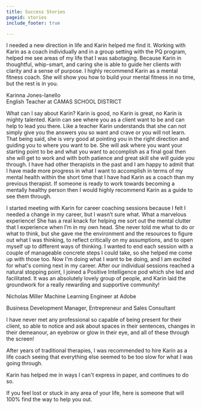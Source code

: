 ```yaml
---
title: Success Stories
pageid: stories
include_footer: true

---
```



I needed a new direction in life and Karin helped me find it. Working with Karin as a coach individually and in a group setting with the PQ program, helped me see areas of my life that I was sabotaging. Because Karin in thoughtful, whip-smart, and caring she is able to guide her clients with clarity and a sense of purpose. I highly recommend Karin as a mental fitness coach. She will show you how to build your mental fitness in no time, but the rest is in you. 

Karinna Jones-Ianello  
English Teacher at CAMAS SCHOOL DISTRICT



What can I say about Karin? Karin is good, no Karin is great, no Karin is mighty talented. Karin can see where you as a client want to be and can help to lead you there. Like a teacher Karin understands that she can not simply give you the answers you so want and crave or you will not learn. That being said, she is very good at pointing you in the right direction and guiding you to where you want to be. She will ask where you want your starting point to be and what you want to accomplish as a final goal then she will get to work and with both patience and great skill she will guide you through. I have had other therapists in the past and I am happy to admit that I have made more progress in what I want to accomplish in terms of my mental health within the short time that I have had Karin as a coach than my previous therapist. If someone is ready to work towards becoming a mentally healthy person then I would highly recommend Karin as a guide to see them through.



I started meeting with Karin for career coaching sessions because I felt I needed a change in my career, but I wasn’t sure what. What a marvelous experience! She has a real knack for helping me sort out the mental clutter that I experience when I’m in my own head. She never told me what to do or what to think, but she gave me the environment and the resources to figure out what I was thinking, to reflect critically on my assumptions, and to open myself up to different ways of thinking. I wanted to end each session with a couple of manageable concrete steps I could take, so she helped me come up with those too. Now I'm doing what I want to be doing, and I am excited for what's coming next in my career.
After our individual sessions reached a natural stopping point, I joined a Positive Intelligence pod which she led and facilitated. It was an absolutely lovely group of people, and Karin laid the groundwork for a really rewarding and supportive community!

Nicholas Miller
Machine Learning Engineer at Adobe


Business Development Manager, Entrepreneur and Sales Consultant

I have never met any professional so capable of being present for their client, so able to notice and ask about spaces in their sentences, changes in their demeanour, an eyebrow or glow in their eye, and all of these through the screen!

After years of traditional therapies, I was recommended to hire Karin as a life coach seeing that everything else seemed to be too slow for what I was going through.

Karin has helped me in ways I can't express in paper, and continues to do so.

If you feel lost or stuck in any area of your life, here is someone that will 100% find the way to help you out.
